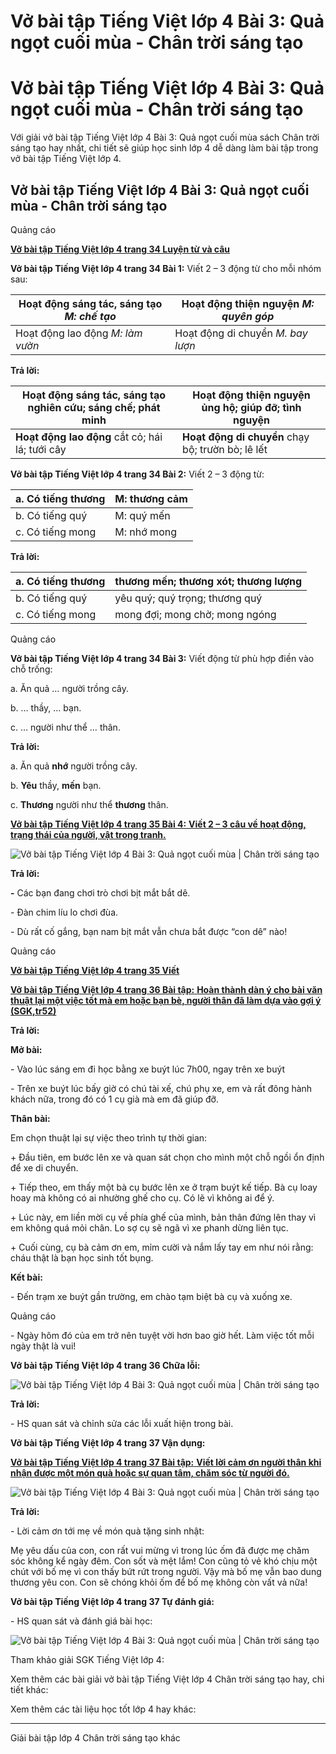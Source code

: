 # Vở bài tập Tiếng Việt lớp 4 Bài 3: Quả ngọt cuối mùa - Chân trời sáng tạo

# Vở bài tập Tiếng Việt lớp 4 Bài 3: Quả ngọt cuối mùa - Chân trời sáng tạo

Với giải vở bài tập Tiếng Việt lớp 4 Bài 3: Quả ngọt cuối mùa sách Chân trời sáng tạo hay nhất, chi tiết sẽ giúp học sinh lớp 4 dễ dàng làm bài tập trong vở bài tập Tiếng Việt lớp 4.

## Vở bài tập Tiếng Việt lớp 4 Bài 3: Quả ngọt cuối mùa - Chân trời sáng tạo

Quảng cáo

[**Vở bài tập Tiếng Việt lớp 4 trang 34 Luyện từ và câu**](https://vietjack.com/vbt-tieng-viet-4-ct/luyen-tu-va-cau-trang-34-vbt-tieng-viet-4-tap-1.jsp)

**Vở bài tập Tiếng Việt lớp 4 trang 34 Bài 1:** Viết 2 – 3 động từ cho mỗi nhóm sau:

Hoạt động sáng tác, sáng tạo _M: chế tạo_ |  Hoạt động thiện nguyện _M: quyên góp_  
---|---  
Hoạt động lao động _M: làm vườn_ |  Hoạt động di chuyển _M. bay lượn_  
  
**Trả lời:**

**Hoạt động sáng tác, sáng tạo** nghiên cứu; sáng chế; phát minh |  **Hoạt động thiện nguyện** ủng hộ; giúp đỡ; tình nguyện  
---|---  
**Hoạt động lao động** cắt cỏ; hái lá; tưới cây |  **Hoạt động di chuyển** chạy bộ; trườn bò; lê lết  
  
**Vở bài tập Tiếng Việt lớp 4 trang 34 Bài 2:** Viết 2 – 3 động từ:

a. Có tiếng thương | M: thương cảm  
---|---  
b. Có tiếng quý | M: quý mến  
c. Có tiếng mong | M: nhớ mong  
  
**Trả lời:**

a. Có tiếng thương | thương mến; thương xót; thương lượng  
---|---  
b. Có tiếng quý | yêu quý; quý trọng; thương quý  
c. Có tiếng mong | mong đợi; mong chờ; mong ngóng  
  
Quảng cáo

**Vở bài tập Tiếng Việt lớp 4 trang 34 Bài 3:** Viết động từ phù hợp điền vào chỗ trống:

a. Ăn quả … người trồng cây.

b. … thầy, … bạn.

c. … người như thể … thân.

**Trả lời:**

a. Ăn quả **nhớ** người trồng cây.

b. **Yêu** thầy, **mến** bạn.

c. **Thương** người như thể **thương** thân.

[**Vở bài tập Tiếng Việt lớp 4 trang 35 Bài 4:** **Viết 2 – 3 câu về hoạt động, trạng thái của người, vật trong tranh.**](https://vietjack.com/vbt-tieng-viet-4-ct/viet-2-3-cau-ve-hoat-dong-trang-thai-cua-nguoi-vm.jsp)

![Vở bài tập Tiếng Việt lớp 4 Bài 3: Quả ngọt cuối mùa | Chân trời sáng tạo](https://vietjack.com/vbt-tieng-viet-4-ct/images/bai-3-qua-ngot-cuoi-mua-188337.PNG)

**Trả lời:**

**-** Các bạn đang chơi trò chơi bịt mắt bắt dê.

\- Đàn chim líu lo chơi đùa.

\- Dù rất cố gắng, bạn nam bịt mắt vẫn chưa bắt được “con dê” nào! 

Quảng cáo

[**Vở bài tập Tiếng Việt lớp 4 trang 35 Viết**](https://vietjack.com/vbt-tieng-viet-4-ct/viet-trang-35-vbt-tieng-viet-4-tap-1.jsp)

[**Vở bài tập Tiếng Việt lớp 4 trang 36 Bài tập:** **Hoàn thành dàn ý cho bài văn thuật lại một việc tốt mà em hoặc bạn bè, người thân đã làm dựa vào gợi ý (SGK,tr52)**](https://vietjack.com/vbt-tieng-viet-4-ct/hoan-thanh-dan-y-cho-bai-van-thuat-lai-vm.jsp)

**Trả lời:**

**Mở bài:**

\- Vào lúc sáng em đi học bằng xe buýt lúc 7h00, ngay trên xe buýt

\- Trên xe buýt lúc bấy giờ có chú tài xế, chú phụ xe, em và rất đông hành khách nữa, trong đó có 1 cụ già mà em đã giúp đỡ.

**Thân bài:**

Em chọn thuật lại sự việc theo trình tự thời gian:

\+ Đầu tiên, em bước lên xe và quan sát chọn cho mình một chỗ ngồi ổn định để xe di chuyển.

\+ Tiếp theo, em thấy một bà cụ bước lên xe ở trạm buýt kế tiếp. Bà cụ loay hoay mà không có ai nhường ghế cho cụ. Có lẽ vì không ai để ý.

\+ Lúc này, em liền mời cụ về phía ghế của mình, bản thân đứng lên thay vì em không quá mỏi chân. Lo sợ cụ sẽ ngã vì xe phanh dừng liên tục.

\+ Cuối cùng, cụ bà cảm ơn em, mỉm cười và nắm lấy tay em như nói rằng: cháu thật là bạn học sinh tốt bụng.

**Kết bài:**

\- Đến trạm xe buýt gần trường, em chào tạm biệt bà cụ và xuống xe.

Quảng cáo

\- Ngày hôm đó của em trở nên tuyệt vời hơn bao giờ hết. Làm việc tốt mỗi ngày thật là vui!

**Vở bài tập Tiếng Việt lớp 4 trang 36 Chữa lỗi:**

![Vở bài tập Tiếng Việt lớp 4 Bài 3: Quả ngọt cuối mùa | Chân trời sáng tạo](https://vietjack.com/vbt-tieng-viet-4-ct/images/bai-3-qua-ngot-cuoi-mua-188338.PNG)

**Trả lời:**

\- HS quan sát và chỉnh sửa các lỗi xuất hiện trong bài. 

**Vở bài tập Tiếng Việt lớp 4 trang 37 Vận dụng:**

[**Vở bài tập Tiếng Việt lớp 4 trang 37 Bài tập:** **Viết lời cảm ơn người thân khi nhận được một món quà hoặc sự quan tâm, chăm sóc từ người đó.**](https://vietjack.com/vbt-tieng-viet-4-ct/viet-loi-cam-on-nguoi-than-khi-nhan-duoc-vm.jsp)

![Vở bài tập Tiếng Việt lớp 4 Bài 3: Quả ngọt cuối mùa | Chân trời sáng tạo](https://vietjack.com/vbt-tieng-viet-4-ct/images/bai-3-qua-ngot-cuoi-mua-188339.PNG)

**Trả lời:**

\- Lời cảm ơn tới mẹ về món quà tặng sinh nhật:

Mẹ yêu dấu của con, con rất vui mừng vì trong lúc ốm đã được mẹ chăm sóc không kể ngày đêm. Con sốt và mệt lắm! Con cũng tỏ vẻ khó chịu một chút với bố mẹ vì con thấy bứt rứt trong người. Vậy mà bố mẹ vẫn bao dung thương yêu con. Con sẽ chóng khỏi ốm để bố mẹ không còn vất vả nữa!

**Vở bài tập Tiếng Việt lớp 4 trang 37 Tự đánh giá:**

\- HS quan sát và đánh giá bài học: 

![Vở bài tập Tiếng Việt lớp 4 Bài 3: Quả ngọt cuối mùa | Chân trời sáng tạo](https://vietjack.com/vbt-tieng-viet-4-ct/images/bai-3-qua-ngot-cuoi-mua-188340.PNG)

Tham khảo giải SGK Tiếng Việt lớp 4:

Xem thêm các bài giải vở bài tập Tiếng Việt lớp 4 Chân trời sáng tạo hay, chi tiết khác:

Xem thêm các tài liệu học tốt lớp 4 hay khác:

* * *

Giải bài tập lớp 4 Chân trời sáng tạo khác
